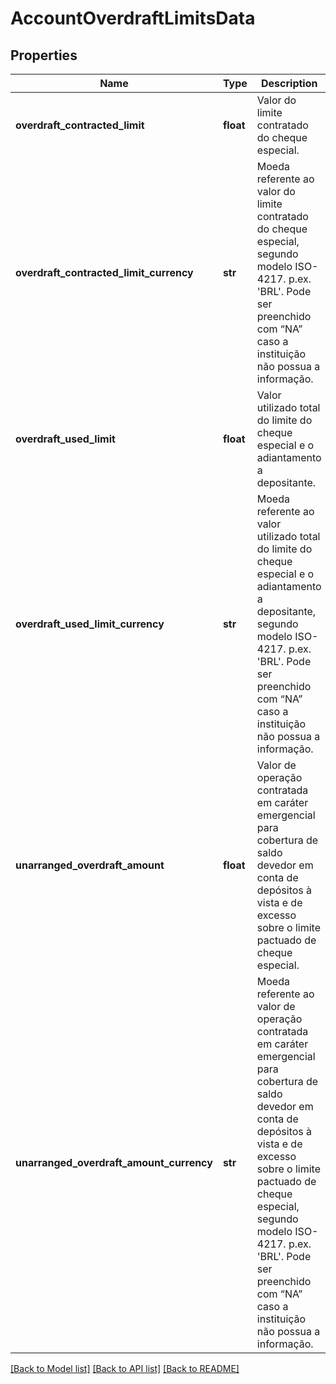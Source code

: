 # AccountOverdraftLimitsData

## Properties
Name | Type | Description | Notes
------------ | ------------- | ------------- | -------------
**overdraft_contracted_limit** | **float** | Valor do limite contratado do cheque especial. | 
**overdraft_contracted_limit_currency** | **str** | Moeda referente ao valor do limite contratado do cheque especial, segundo modelo ISO-4217. p.ex. &#x27;BRL&#x27;. Pode ser preenchido com “NA” caso a instituição não possua a informação. | 
**overdraft_used_limit** | **float** | Valor utilizado total do limite do cheque especial e o adiantamento a depositante. | 
**overdraft_used_limit_currency** | **str** | Moeda referente ao valor utilizado total do limite do cheque especial e o adiantamento a depositante, segundo modelo ISO-4217. p.ex. &#x27;BRL&#x27;. Pode ser preenchido com “NA” caso a instituição não possua a informação. | 
**unarranged_overdraft_amount** | **float** | Valor de operação contratada em caráter emergencial para cobertura de saldo devedor em conta de depósitos à vista e de excesso sobre o limite pactuado de cheque especial. | 
**unarranged_overdraft_amount_currency** | **str** | Moeda referente ao valor de operação contratada em caráter emergencial para cobertura de saldo devedor em conta de depósitos à vista e de excesso sobre o limite pactuado de cheque especial, segundo modelo ISO-4217. p.ex. &#x27;BRL&#x27;. Pode ser preenchido com “NA” caso a instituição não possua a informação. | 

[[Back to Model list]](../README.md#documentation-for-models) [[Back to API list]](../README.md#documentation-for-api-endpoints) [[Back to README]](../README.md)

